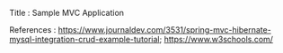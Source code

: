 
Title : Sample MVC Application

References : https://www.journaldev.com/3531/spring-mvc-hibernate-mysql-integration-crud-example-tutorial; https://www.w3schools.com/ 
